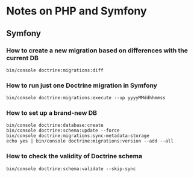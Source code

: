 # Notes on PHP and Symfony
## Symfony
### How to create a new migration based on differences with the current DB
```shell
bin/console doctrine:migrations:diff                  
```
### How to run just one Doctrine migration in Symfony
```shell
bin/console doctrine:migrations:execute --up yyyyMMddhhmmss
```
### How to set up a brand-new DB
```shell
bin/console doctrine:database:create 
bin/console doctrine:schema:update --force
bin/console doctrine:migrations:sync-metadata-storage
echo yes | bin/console doctrine:migrations:version --add --all
```

### How to check the validity of Doctrine schema
```shell
bin/console doctrine:schema:validate --skip-sync
```